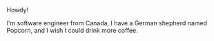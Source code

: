 Howdy!

I'm software engineer from Canada, I have a German shepherd named Popcorn, and I wish I could drink more coffee.
